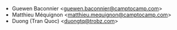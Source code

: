 - Guewen Baconnier \<guewen.baconnier@camptocamp.com\>
- Matthieu Méquignon \<matthieu.mequignon@camptocamp.com\>
- Duong (Tran Quoc) \<duongtq@trobz.com\>
